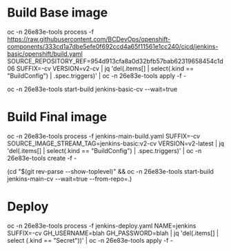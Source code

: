 # Build Base image
oc -n 26e83e-tools process -f https://raw.githubusercontent.com/BCDevOps/openshift-components/333cd1a7dbe5efe0f692ccd4a65f11561e1cc240/cicd/jenkins-basic/openshift/build.yaml  SOURCE_REPOSITORY_REF=954d913cfa8a0d32bfb57bab62319658454c1d06 SUFFIX=-cv VERSION=v2-cv | jq 'del(.items[] | select(.kind == "BuildConfig") | .spec.triggers)' | oc -n 26e83e-tools apply -f -

oc -n 26e83e-tools start-build jenkins-basic-cv --wait=true

# Build Final image

oc -n 26e83e-tools process -f jenkins-main-build.yaml SUFFIX=-cv SOURCE_IMAGE_STREAM_TAG=jenkins-basic:v2-cv VERSION=v2-latest | jq 'del(.items[] | select(.kind == "BuildConfig") | .spec.triggers)' | oc -n 26e83e-tools create -f -

(cd "$(git rev-parse --show-toplevel)" && oc -n 26e83e-tools start-build jenkins-main-cv --wait=true --from-repo=.)

# Deploy
oc -n 26e83e-tools process -f jenkins-deploy.yaml NAME=jenkins SUFFIX=-cv GH_USERNAME=blah GH_PASSWORD=blah | jq 'del(.items[] | select (.kind == "Secret"))' | oc -n 26e83e-tools apply -f -

